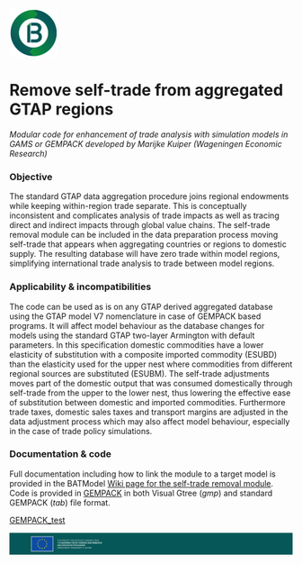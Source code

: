 ![BATModel_logoround](/images/BATModel_logo_round_small.png)

# Remove self-trade from aggregated GTAP regions
*Modular code for enhancement of trade analysis with simulation models in GAMS or GEMPACK developed by Marijke Kuiper (Wageningen Economic Research)*

### **Objective**
The standard GTAP data aggregation procedure joins regional endowments while keeping within-region trade separate. This is conceptually inconsistent and complicates analysis of trade impacts as well as tracing direct and indirect impacts through global value chains. The self-trade removal module can be included in the data preparation process moving self-trade that appears when aggregating countries or regions to domestic supply. The resulting database will have zero trade within model regions, simplifying international trade analysis to trade between model regions. 

### **Applicability & incompatibilities**
The code can be used as is on any GTAP derived aggregated database using the GTAP model V7 nomenclature in case of GEMPACK based programs. It will affect model behaviour as the database changes for models using the standard GTAP two-layer Armington with default parameters. In this specification domestic commodities have a lower elasticity of substitution with a composite imported commodity (ESUBD) than the elasticity used for the upper nest where commodities from different regional sources are substituted (ESUBM). The self-trade adjustments moves part of the domestic output that was consumed domestically through self-trade from the upper to the lower nest, thus lowering the effective ease of substitution between domestic and imported commodities. Furthermore trade taxes, domestic sales taxes and transport margins are adjusted in the data adjustment process which may also affect model behaviour, especially in the case of trade policy simulations.

### **Documentation & code**
Full documentation including how to link the module to a target model is provided in the BATModel 
[Wiki page for the self-trade removal module](https://github.com/BATModules/BATModules/wiki/RST-Module-%E2%80%90-Remove-self%E2%80%90trade-from-aggregated-GTAP-regions). Code is provided in [GEMPACK](https://github.com/BATModules/BATModules/tree/main/RemoveSelfTrade/GEMPACK) in both Visual Gtree (*gmp*) and standard GEMPACK (*tab*) file format.

[GEMPACK_test](RemoveSelfTrade/GEMPACK) 

![BATModel_EUacknowledgement](/images/BATModel_EUAcknowledgement_bottom.png)
